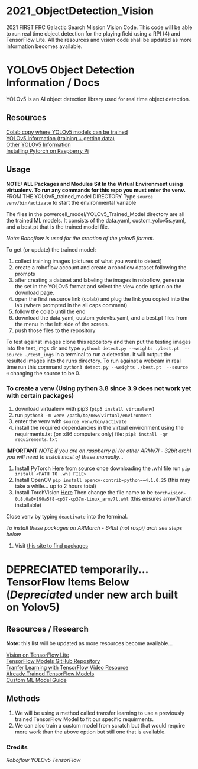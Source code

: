 # 2021_ObjectDetection_Vision
2021 FIRST FRC Galactic Search Mission Vision Code. This code will be able to run real time object detection for the playing field using a RPI (4) and TensorFlow Lite. All the resources and vision code shall be updated as more information becomes available.

# YOLOv5 Object Detection Information / Docs
YOLOv5 is an AI object detection library used for real time object detection.

## Resources
[Colab copy where YOLOv5 models can be trained](https://colab.research.google.com/drive/1HlhGHEA7LSkETzBbx-9scGilpzTi1-sT?usp=sharing)\
[YOLOv5 Information (training + getting data)](https://blog.roboflow.com/how-to-train-yolov5-on-a-custom-dataset/)\
[Other YOLOv5 Information](https://medium.com/towards-artificial-intelligence/yolo-v5-is-here-custom-object-detection-tutorial-with-yolo-v5-12666ee1774e)\
[Installing Pytorch on Raspberry Pi](https://github.com/marcusvlc/pytorch-on-rpi)

## Usage
**NOTE: ALL Packages and Modules Sit In the Virtual Environment using virtualenv. To run any commands for this repo you must enter the venv.** FROM THE YOLOv5_trained_model DIRECTORY Type `source venv/bin/activate` to start the environmental variable

The files in the powercell_model/YOLOv5_Trained_Model directory are all the trained ML models. It consists of the data.yaml, custom_yolov5s.yaml, and a best.pt that is the trained model file.

*Note: Roboflow is used for the creation of the yolov5 format.*

To get (or update) the trained model:
1. collect training images (pictures of what you want to detect)
2. create a roboflow account and create a roboflow dataset following the prompts
3. after creating a dataset and labeling the images in roboflow, generate the set in the YOLOv5 format and select the view code option on the download page.
4. open the first resource link (colab) and plug the link you copied into the lab (where prompted in the all caps comment)
5. follow the colab until the end
6. download the data.yaml, custom_yolov5s.yaml, and a best.pt files from the menu in the left side of the screen.
7. push those files to the repository

To test against images clone this repository and then put the testing images into the test_imgs dir and type `python3 detect.py --weights ./best.pt  --source ./test_imgs` in a terminal to run a detection. It will output the resulted images into the runs directory.
To run against a webcam in real time run this command `python3 detect.py --weights ./best.pt  --source 0` changing the source to be 0.

### To create a venv (Using python 3.8 since 3.9 does not work yet with certain packages)
1. download virtualenv with pip3 (`pip3 install virtualenv`)
2. run `python3 -m venv /path/to/new/virtual/environment`
3. enter the venv with `source venv/bin/activate`
4. install the required dependancies in the virtual environment using the requirments.txt (on x86 computers only) file: `pip3 install -qr requirements.txt`

**IMPORTANT** *NOTE if you are on raspberry pi (or other ARMv7l - 32bit arch) you will need to install most of these manually...*

1. Install PyTorch [Here](https://github.com/ljk53/pytorch-rpi/blob/master/torch-1.6.0a0%2Bb31f58d-cp37-cp37m-linux_armv7l.whl) from [source](https://github.com/ljk53/pytorch-rpi) once downloading the .whl file run `pip install <PATH TO .whl FILE>`
2. Install OpenCV `pip install opencv-contrib-python==4.1.0.25` (this may take a while... up to 2 hours total)
3. Install TorchVision [Here](https://github.com/radimspetlik/pytorch_rpi_builds/blob/master/vision/torchvision-0.8.0a0%2B190a5f8-cp38-cp38-linux_armv7l.whl) Then change the file name to be `torchvision-0.8.0a0+190a5f8-cp37-cp37m-linux_armv7l.whl` (this ensures armv7l arch installable)

Close venv by typing `deactivate` into the terminal.

*To install these packages on ARMarch - 64bit (not raspi) arch see steps below*
1. Visit [this site to find packages](http://mathinf.com/pytorch/arm64/)


# DEPRECIATED temporarily... TensorFlow Items Below (*Depreciated* under new arch built on Yolov5)
## Resources / Research
**Note:** this list will be updated as more resources become available...

[Vision on TensorFlow Lite](https://www.tensorflow.org/lite/models/object_detection/overview#model_customization)\
[TensorFlow Models GitHub Repository](https://github.com/tensorflow/models)\
[Tranfer Learning with TensorFlow Video Resource](https://www.coursera.org/lecture/device-based-models-tensorflow/transfer-learning-with-tflite-y7OPK)\
[Already Trained TensorFlow Models](https://github.com/tensorflow/models/blob/master/research/object_detection/g3doc/tf1_detection_zoo.md#pixel4-edge-tpu-models)\
[Custom ML Model Guide](https://towardsdatascience.com/how-to-train-your-own-object-detector-with-tensorflows-object-detector-api-bec72ecfe1d9)

## Methods
1. We will be using a method called transfer learning to use a previously trained TensorFlow Model to fit our specific requirments.
2. We can also train a custom model from scratch but that would require more work than the above option but still one that is available.

### Credits
*Roboflow*
*YOLOv5*
*TensorFlow*
